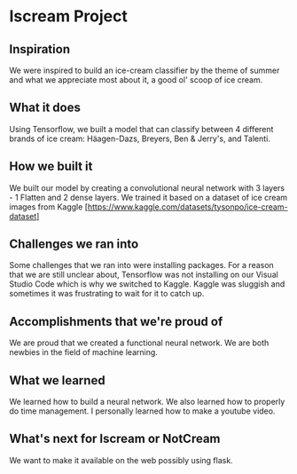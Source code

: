 # Iscream Project
## Inspiration
We were inspired to build an ice-cream classifier by the theme of summer and what we appreciate most about it, a good ol' scoop of ice cream.

## What it does
Using Tensorflow, we built a model that can classify between 4 different brands of ice cream: Häagen-Dazs, Breyers, Ben & Jerry's, and Talenti.
## How we built it
We built our model by creating a convolutional neural network with 3 layers - 1 Flatten and 2 dense layers. We trained it based on a dataset of ice cream images from Kaggle [https://www.kaggle.com/datasets/tysonpo/ice-cream-dataset]
## Challenges we ran into
Some challenges that we ran into were installing packages. For a reason that we are still unclear about, Tensorflow was not installing on our Visual Studio Code which is why we switched to Kaggle. Kaggle was sluggish and sometimes it was frustrating to wait for it to catch up.
## Accomplishments that we're proud of
We are proud that we created a functional neural network. We are both newbies in the field of machine learning.

## What we learned
We learned how to build a neural network. We also learned how to properly do time management. I personally learned how to make a youtube video.

## What's next for Iscream or NotCream

We want to make it available on the web possibly using flask.
